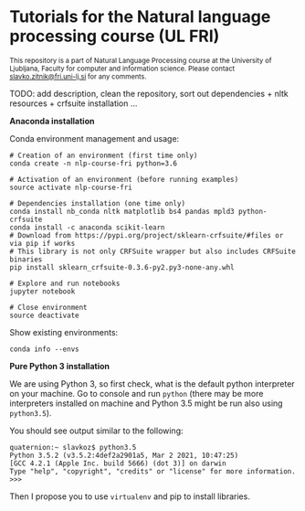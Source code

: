 # Tutorials for the Natural language processing course (UL FRI)
<sup>This repository is a part of Natural Language Processing course at the University of Ljubljana, Faculty for computer and information science. Please contact [slavko.zitnik@fri.uni-lj.si](mailto:slavko.zitnik@fri.uni-lj.si) for any comments.</sub>

TODO: add description, clean the repository, sort out dependencies + nltk resources + crfsuite installation ...

**Anaconda installation**

Conda environment management and usage:

```
# Creation of an environment (first time only)
conda create -n nlp-course-fri python=3.6

# Activation of an environment (before running examples)
source activate nlp-course-fri

# Dependencies installation (one time only)
conda install nb_conda nltk matplotlib bs4 pandas mpld3 python-crfsuite
conda install -c anaconda scikit-learn
# Download from https://pypi.org/project/sklearn-crfsuite/#files or via pip if works
# This library is not only CRFSuite wrapper but also includes CRFSuite binaries
pip install sklearn_crfsuite-0.3.6-py2.py3-none-any.whl

# Explore and run notebooks
jupyter notebook 

# Close environment
source deactivate
```

Show existing environments:

```
conda info --envs
```

**Pure Python 3 installation**

We are using Python 3, so first check, what is the default python interpreter on your machine. Go to console and run `python` (there may be more interpreters installed on machine and Python 3.5 might be run also using `python3.5`).

You should see output similar to the following: 

```
quaternion:~ slavkoz$ python3.5
Python 3.5.2 (v3.5.2:4def2a2901a5, Mar 2 2021, 10:47:25)
[GCC 4.2.1 (Apple Inc. build 5666) (dot 3)] on darwin
Type "help", "copyright", "credits" or "license" for more information.
>>>
```

Then I propose you to use `virtualenv` and pip to install libraries.